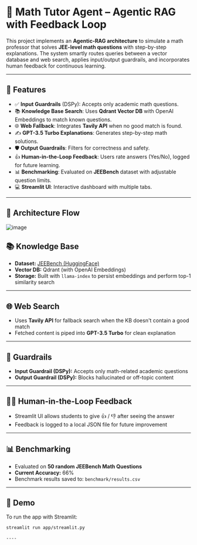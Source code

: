 # 🧠 Math Tutor Agent – Agentic RAG with Feedback Loop

This project implements an **Agentic-RAG architecture** to simulate a math professor that solves **JEE-level math questions** with step-by-step explanations. The system smartly routes queries between a vector database and web search, applies input/output guardrails, and incorporates human feedback for continuous learning.

---

## 📌 Features

- ✅ **Input Guardrails** (DSPy): Accepts only academic math questions.
- 📚 **Knowledge Base Search**: Uses **Qdrant Vector DB** with OpenAI Embeddings to match known questions.
- 🌐 **Web Fallback**: Integrates **Tavily API** when no good match is found.
- ✍️ **GPT-3.5 Turbo Explanations**: Generates step-by-step math solutions.
- 🛡️ **Output Guardrails**: Filters for correctness and safety.
- 👍 **Human-in-the-Loop Feedback**: Users rate answers (Yes/No), logged for future learning.
- 📊 **Benchmarking**: Evaluated on **JEEBench** dataset with adjustable question limits.
- 💻 **Streamlit UI**: Interactive dashboard with multiple tabs.

---

## 🚀 Architecture Flow

![image](https://github.com/user-attachments/assets/9197a918-d14e-4759-9b28-8a90dadd1baf)

## 📚 Knowledge Base

- **Dataset:** [JEEBench (HuggingFace)](https://huggingface.co/datasets/daman1209arora/jeebench)
- **Vector DB:** Qdrant (with OpenAI Embeddings)
- **Storage:** Built with `llama-index` to persist embeddings and perform top-1 similarity search

---

## 🌐 Web Search

- Uses **Tavily API** for fallback search when the KB doesn't contain a good match
- Fetched content is piped into **GPT-3.5 Turbo** for clean explanation

---

## 🔐 Guardrails

- **Input Guardrail (DSPy):** Accepts only math-related academic questions
- **Output Guardrail (DSPy):** Blocks hallucinated or off-topic content

---

## 👨‍🏫 Human-in-the-Loop Feedback

- Streamlit UI allows students to give 👍 / 👎 after seeing the answer
- Feedback is logged to a local JSON file for future improvement

---

## 📊 Benchmarking

- Evaluated on **50 random JEEBench Math Questions**
- **Current Accuracy:** 66%
- Benchmark results saved to: `benchmark/results.csv`

---

## 🚀 Demo 

To run the app with Streamlit:

```bash
streamlit run app/streamlit.py

----




